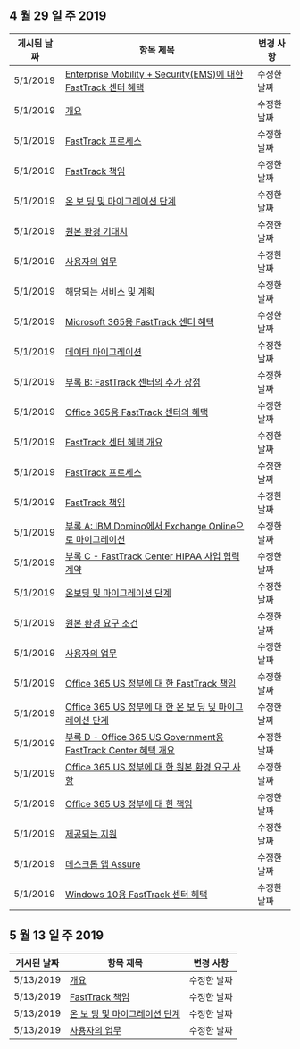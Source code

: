 <!-- This file is generated automatically each week. Changes made to this file will be overwritten.-->




## <a name="week-of-april-29-2019"></a>4 월 29 일 주 2019


| 게시된 날짜 |항목 제목 | 변경 사항 |
|------|------------|--------|
| 5/1/2019 | [Enterprise Mobility + Security(EMS)에 대한 FastTrack 센터 혜택](/FastTrack/ems-fasttrack-benefit-for-ems) | 수정한 날짜 |
| 5/1/2019 | [개요](/FastTrack/ems-fasttrack-benefit-overview) | 수정한 날짜 |
| 5/1/2019 | [FastTrack 프로세스](/FastTrack/ems-fasttrack-process) | 수정한 날짜 |
| 5/1/2019 | [FastTrack 책임](/FastTrack/ems-fasttrack-responsibilities) | 수정한 날짜 |
| 5/1/2019 | [온 보 딩 및 마이그레이션 단계](/FastTrack/ems-onboarding-phases) | 수정한 날짜 |
| 5/1/2019 | [원본 환경 기대치](/FastTrack/ems-source-environment-expectations) | 수정한 날짜 |
| 5/1/2019 | [사용자의 업무](/FastTrack/ems-your-responsibilities) | 수정한 날짜 |
| 5/1/2019 | [해당되는 서비스 및 계획](/FastTrack/m365-eligible-services-and-plans) | 수정한 날짜 |
| 5/1/2019 | [Microsoft 365용 FastTrack 센터 혜택](/FastTrack/m365-fasttrack-benefit-overview) | 수정한 날짜 |
| 5/1/2019 | [데이터 마이그레이션](/FastTrack/o365-data-migration) | 수정한 날짜 |
| 5/1/2019 | [부록 B: FastTrack 센터의 추가 장점](/FastTrack/o365-fasttrack-additional-benefits) | 수정한 날짜 |
| 5/1/2019 | [Office 365용 FastTrack 센터의 혜택](/FastTrack/o365-fasttrack-benefit-for-office-365) | 수정한 날짜 |
| 5/1/2019 | [FastTrack 센터 혜택 개요](/FastTrack/o365-fasttrack-benefit-overview) | 수정한 날짜 |
| 5/1/2019 | [FastTrack 프로세스](/FastTrack/o365-fasttrack-process) | 수정한 날짜 |
| 5/1/2019 | [FastTrack 책임](/FastTrack/o365-fasttrack-responsibilities) | 수정한 날짜 |
| 5/1/2019 | [부록 A: IBM Domino에서 Exchange Online으로 마이그레이션](/FastTrack/o365-from-ibm-domino-to-exchange-online) | 수정한 날짜 |
| 5/1/2019 | [부록 C - FastTrack Center HIPAA 사업 협력 계약](/FastTrack/o365-hipaa-business-associate-agreement) | 수정한 날짜 |
| 5/1/2019 | [온보딩 및 마이그레이션 단계](/FastTrack/o365-onboarding-and-migration) | 수정한 날짜 |
| 5/1/2019 | [원본 환경 요구 조건](/FastTrack/o365-source-environment-expectations) | 수정한 날짜 |
| 5/1/2019 | [사용자의 업무](/FastTrack/o365-your-responsibilities) | 수정한 날짜 |
| 5/1/2019 | [Office 365 US 정부에 대 한 FastTrack 책임](/FastTrack/us-gov-appendix-fasttrack-responsibilities) | 수정한 날짜 |
| 5/1/2019 | [Office 365 US 정부에 대 한 온 보 딩 및 마이그레이션 단계](/FastTrack/us-gov-appendix-onboarding-and-migration) | 수정한 날짜 |
| 5/1/2019 | [부록 D - Office 365 US Government용 FastTrack Center 혜택 개요](/FastTrack/us-gov-appendix-overview) | 수정한 날짜 |
| 5/1/2019 | [Office 365 US 정부에 대 한 원본 환경 요구 사항](/FastTrack/us-gov-appendix-source-environment-expectations) | 수정한 날짜 |
| 5/1/2019 | [Office 365 US 정부에 대 한 책임](/FastTrack/us-gov-appendix-your-responsibilities) | 수정한 날짜 |
| 5/1/2019 | [제공되는 지원](/FastTrack/win-10-daa-assistance-offered) | 수정한 날짜 |
| 5/1/2019 | [데스크톱 앱 Assure](/FastTrack/win-10-desktop-app-assure) | 수정한 날짜 |
| 5/1/2019 | [Windows 10용 FastTrack 센터 혜택](/FastTrack/win-10-fasttrack-benefit-for-windows-10) | 수정한 날짜 |


## <a name="week-of-may-13-2019"></a>5 월 13 일 주 2019


| 게시된 날짜 |항목 제목 | 변경 사항 |
|------|------------|--------|
| 5/13/2019 | [개요](/FastTrack/ems-fasttrack-benefit-overview) | 수정한 날짜 |
| 5/13/2019 | [FastTrack 책임](/FastTrack/ems-fasttrack-responsibilities) | 수정한 날짜 |
| 5/13/2019 | [온 보 딩 및 마이그레이션 단계](/FastTrack/ems-onboarding-phases) | 수정한 날짜 |
| 5/13/2019 | [사용자의 업무](/FastTrack/ems-your-responsibilities) | 수정한 날짜 |

